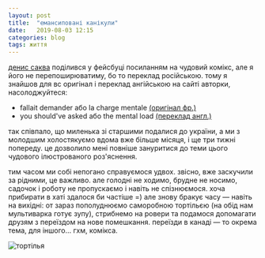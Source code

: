 ```yaml
---
layout: post
title:  "емансиповані канікули"
date:   2019-08-03 12:15
categories: blog
tags: життя
---
```


[денис саква](https://www.facebook.com/dennis.sakva) поділився у фейсбуці посиланням на чудовий комікс, але я його не перепоширюватиму, бо то переклад російською. тому я знайшов для вс оригінал і переклад ангійською на сайті авторки, насолоджуйтеся:

* fallait demander або la charge mentale [(оригінал фр.)](https://emmaclit.com/…/repartition-des-taches-hommes-femmes/)
* you should've asked або the mental load [(переклад англ.)](https://english.emmaclit.com/2017/05/20/you-shouldve-asked/)

так співпало, що миленька зі старшими подалися до україни, а ми з молодшим холостякуємо вдома вже більше місяця, і ще три тижні попереду. це дозволило мені повніше зануритися до теми цього чудового ілюстрованого роз'яснення. 

тим часом ми собі непогано справуємося удвох. звісно, вже заскучили за рідними, це важливо. але голодні не ходимо, брудне не носимо, садочок і роботу не пропускаємо і навіть не спізнюємося. хоча прибирати в хаті здалося би частіше =) але знову бракує часу — навіть на вихідні: от зараз пополуднюємо саморобною тортільєю (на обід нам мультиварка готує зупу), стрибнемо на ровери та подамося допомагати друзям з переїздом на нове помешкання. переїзди в канаді — то окрема тема, для іншого… гхм, комікса.

![тортілья](/assets/images/2019-08-03-vacations.jpg)